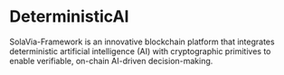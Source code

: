 # DeterministicAI
SolaVia-Framework is an innovative blockchain platform that integrates deterministic artificial intelligence (AI) with cryptographic primitives to enable verifiable, on-chain AI-driven decision-making.
